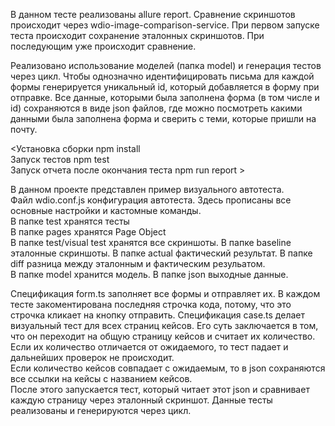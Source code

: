 В данном тесте реализованы allure report. Сравнение скриншотов происходит через wdio-image-comparison-service. При первом запуске теста происходит сохранение эталонных скриншотов. При последующим уже происходит сравнение.  

Реализовано использование моделей (папка model) и генерация тестов через цикл. Чтобы однозначно идентифицировать письма для каждой формы генерируется уникальный id, который добавляется в форму при отправке. Все данные, которыми была заполнена форма (в том числе и id) сохраняются в виде json файлов, где можно посмотреть какими данными была заполнена форма и сверить с теми, которые пришли на почту.  

<Установка сборки npm install  
Запуск тестов npm test  
Запуск отчета после окончания теста npm run report  >

В данном проекте представлен пример визуального автотеста.  
Файл wdio.conf.js конфигурация автотеста. Здесь прописаны все основные настройки и кастомные команды.  
В папке test хранятся тесты  
В папке pages хранятся Page Object  
В папке test/visual test хранятся все скриншоты. В папке baseline эталонные скриншоты. В папке actual фактический результат. В папке diff разница между эталонным и фактическим резульатом.  
В папке model хранится модель.
В папке json выходные данные.

Спецификация form.ts заполняет все формы и отправляет их. В каждом тесте закоментирована последняя строчка кода, потому, что это строчка кликает на кнопку отправить.
Спецификация case.ts делает визуальный тест для всех страниц кейсов. Его суть заключается в том, что он переходит на общую страницу кейсов и считает их количество. Если их количество отличается от ожидаемого, то тест падает и дальнейших проверок не происходит.  
Если количество кейсов совпадает с ожидаемым, то в json сохраняются все ссылки на кейсы с названием кейсов.  
После этого запускается тест, который читает этот json и сравнивает каждую страницу через эталонный скриншот. Данные тесты реализованы и генерируются через цикл.

